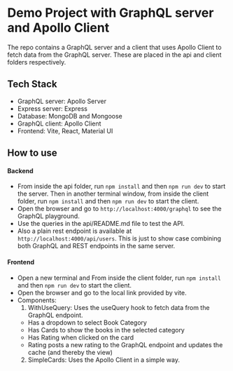 # Demo Project with GraphQL server and Apollo Client
The repo contains a GraphQL server and a client that uses Apollo Client to fetch data from the GraphQL server. These are placed in the api and client folders respectively.

## Tech Stack
- GraphQL server: Apollo Server
- Express server: Express
- Database: MongoDB and Mongoose
- GraphQL client: Apollo Client
- Frontend: Vite, React, Material UI

## How to use
#### Backend
- From inside the api folder, run `npm install` and then `npm run dev` to start the server. Then in another terminal window, from inside the client folder, run `npm install` and then `npm run dev` to start the client.
- Open the browser and go to `http://localhost:4000/graphql` to see the GraphQL playground.
- Use the queries in the api/README.md file to test the API.
- Also a plain rest endpoint is available at `http://localhost:4000/api/users`. This is just to show case combining both GraphQL and REST endpoints in the same server.

#### Frontend
- Open a new terminal and From inside the client folder, run `npm install` and then `npm run dev` to start the client.
- Open the browser and go to the local link provided by vite.
- Components:
  1. WithUseQuery: Uses the useQuery hook to fetch data from the GraphQL endpoint.
    - Has a dropdown to select Book Category
    - Has Cards to show the books in the selected category
    - Has Rating when clicked on the card
    - Rating posts a new rating to the GraphQL endpoint and updates the cache (and thereby the view)
  2. SimpleCards: Uses the Apollo Client in a simple way.

